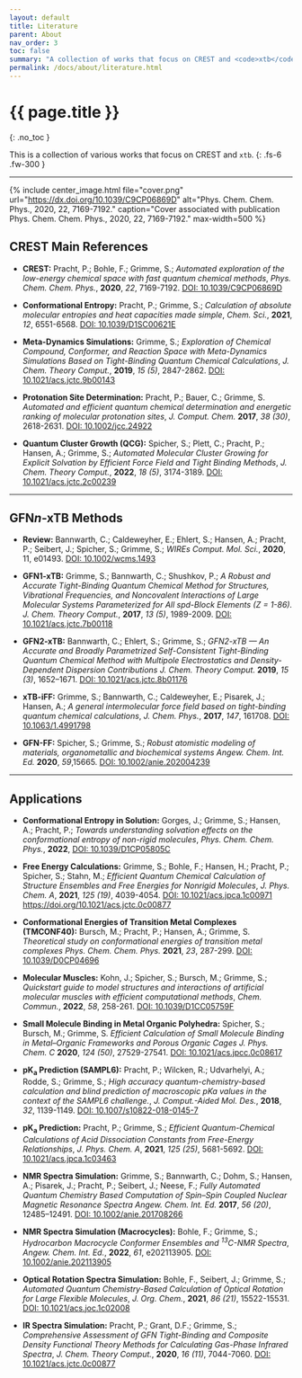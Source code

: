 ```yaml
---
layout: default
title: Literature
parent: About
nav_order: 3
toc: false
summary: "A collection of works that focus on CREST and <code>xtb</code>"
permalink: /docs/about/literature.html
---
```


# {{ page.title }}
{: .no_toc }

This is a collection of various works that focus on CREST and `xtb`.
{: .fs-6 .fw-300 }

---


{% include center_image.html file="cover.png" url="https://dx.doi.org/10.1039/C9CP06869D" alt="Phys. Chem. Chem. Phys., 2020, 22, 7169-7192." caption="Cover associated with publication Phys. Chem. Chem. Phys., 2020, 22, 7169-7192." max-width=500 %}


## CREST Main References

- **CREST:** Pracht, P.; Bohle, F.; Grimme, S.; *Automated exploration of the low-energy chemical space with fast quantum chemical methods*, *Phys. Chem. Chem. Phys.*, **2020**, *22*, 7169-7192. [DOI: 10.1039/C9CP06869D](https://doi.org/10.1039/C9CP06869D)

- **Conformational Entropy:** Pracht, P.; Grimme, S.; *Calculation of absolute molecular entropies and heat capacities made simple*, *Chem. Sci.*, **2021**, *12*, 6551-6568. [DOI: 10.1039/D1SC00621E](https://doi.org/10.1039/D1SC00621E)

- **Meta-Dynamics Simulations:** Grimme, S.; *Exploration of Chemical Compound, Conformer, and Reaction Space with Meta-Dynamics Simulations Based on Tight-Binding Quantum Chemical Calculations*, *J. Chem. Theory Comput.*, **2019**, *15 (5)*, 2847-2862. [DOI: 10.1021/acs.jctc.9b00143](https://doi.org/10.1021/acs.jctc.9b00143)

- **Protonation Site Determination:** Pracht, P.; Bauer, C.; Grimme, S. *Automated and efficient quantum chemical determination and energetic ranking of molecular protonation sites*, *J. Comput. Chem.* **2017**, *38 (30)*, 2618-2631. [DOI: 10.1002/jcc.24922](https://doi.org/10.1002/jcc.24922)

- **Quantum Cluster Growth (QCG):** Spicher, S.; Plett, C.; Pracht, P.; Hansen, A.; Grimme, S.; *Automated Molecular Cluster Growing for Explicit Solvation by Efficient Force Field and Tight Binding Methods*, *J. Chem. Theory Comput.*, **2022**, *18 (5)*, 3174-3189. [DOI: 10.1021/acs.jctc.2c00239](https://doi.org/10.1021/acs.jctc.2c00239)

---

## GFN*n*-xTB Methods

- **Review:** Bannwarth, C.; Caldeweyher, E.; Ehlert, S.; Hansen, A.; Pracht, P.; Seibert, J.; Spicher, S.; Grimme, S.; *WIREs Comput. Mol. Sci.*, **2020**, 11, e01493. [DOI: 10.1002/wcms.1493](https://doi.org/10.1002/wcms.1493)

- **GFN1-xTB:** Grimme, S.; Bannwarth, C.; Shushkov, P.; *A Robust and Accurate Tight-Binding Quantum Chemical Method for Structures, Vibrational Frequencies, and Noncovalent Interactions of Large Molecular Systems Parameterized for All spd-Block Elements (Z = 1-86).* *J. Chem. Theory Comput.*, **2017**, *13 (5)*, 1989-2009. [DOI: 10.1021/acs.jctc.7b00118](https://doi.org/10.1021/acs.jctc.7b00118)

- **GFN2-xTB:** Bannwarth, C.; Ehlert, S.; Grimme, S.; *GFN2-xTB — An Accurate and Broadly Parametrized Self-Consistent Tight-Binding Quantum Chemical Method with Multipole Electrostatics and Density-Dependent Dispersion Contributions* *J. Chem. Theory Comput.* **2019**, *15 (3)*, 1652–1671. [DOI: 10.1021/acs.jctc.8b01176](https://doi.org/10.1021/acs.jctc.8b01176)

- **xTB-iFF:** Grimme, S.; Bannwarth, C.; Caldeweyher, E.; Pisarek, J.; Hansen, A.; *A general intermolecular force field based on tight-binding quantum chemical calculations*, *J. Chem. Phys.*, **2017**, *147*, 161708. [DOI: 10.1063/1.4991798](https://doi.org/10.1063/1.4991798)

- **GFN-FF:** Spicher, S.; Grimme, S.; *Robust atomistic modeling of materials, organometallic and biochemical systems* *Angew. Chem. Int. Ed.* **2020**, *59*,15665. [DOI: 10.1002/anie.202004239](https://doi.org/10.1002/anie.202004239)

---

## Applications

- **Conformational Entropy in Solution:** Gorges, J.; Grimme, S.; Hansen, A.; Pracht, P.; *Towards understanding solvation effects on the conformational entropy of non-rigid molecules*, *Phys. Chem. Chem. Phys.*, **2022**, [DOI: 10.1039/D1CP05805C](https://doi.org/10.1039/D1CP05805C)

- **Free Energy Calculations:** Grimme, S.; Bohle, F.; Hansen, H.; Pracht, P.; Spicher, S.; Stahn, M.; *Efficient Quantum Chemical Calculation of Structure Ensembles and Free Energies for Nonrigid Molecules*, *J. Phys. Chem. A*, **2021**, *125 (19)*, 4039-4054. [DOI: 10.1021/acs.jpca.1c00971](https://doi.org/10.1021/acs.jpca.1c00971)
https://doi.org/10.1021/acs.jctc.0c00877
- **Conformational Energies of Transition Metal Complexes (TMCONF40):** Bursch, M.; Pracht, P.; Hansen, A.; Grimme, S. *Theoretical study on conformational energies of transition metal complexes* *Phys. Chem. Chem. Phys.* **2021**, *23*, 287-299. [DOI: 10.1039/D0CP04696](https://doi.org/10.1039/D0CP04696E)

- **Molecular Muscles:** Kohn, J.; Spicher, S.; Bursch, M.; Grimme, S.; *Quickstart guide to model structures and interactions of artificial molecular muscles with efficient computational methods*, *Chem. Commun.*, **2022**, *58*, 258-261. [DOI: 10.1039/D1CC05759F](https://doi.org/10.1039/D1CC05759F)

- **Small Molecule Binding in Metal Organic Polyhedra:** Spicher, S.; Bursch, M.; Grimme, S. *Efficient Calculation of Small Molecule Binding in Metal–Organic Frameworks and Porous Organic Cages* *J. Phys. Chem. C* **2020**, *124 (50)*, 27529-27541. [DOI: 10.1021/acs.jpcc.0c08617](https://doi.org/10.1021/acs.jpcc.0c08617)

- **pK<sub>a</sub> Prediction (SAMPL6):** Pracht, P.; Wilcken, R.; Udvarhelyi, A.; Rodde, S.; Grimme, S.; *High accuracy quantum-chemistry-based calculation and blind prediction of macroscopic pKa values in the context of the SAMPL6 challenge.*, *J. Comput.-Aided Mol. Des.*, **2018**, *32*, 1139-1149. [DOI: 10.1007/s10822-018-0145-7](https://doi.org/10.1007/s10822-018-0145-7)

- **pK<sub>a</sub> Prediction:** Pracht, P.; Grimme, S.; *Efficient Quantum-Chemical Calculations of Acid Dissociation Constants from Free-Energy Relationships*, *J. Phys. Chem. A*, **2021**, *125 (25)*, 5681-5692. [DOI: 10.1021/acs.jpca.1c03463](https://doi.org/10.1021/acs.jpca.1c03463)

- **NMR Spectra Simulation:** Grimme, S.; Bannwarth, C.; Dohm, S.; Hansen, A.; Pisarek, J.; Pracht, P.; Seibert, J.; Neese, F.; *Fully Automated Quantum Chemistry Based Computation of Spin–Spin Coupled Nuclear Magnetic Resonance Spectra* *Angew. Chem. Int. Ed.* **2017**, *56 (20)*, 12485–12491. [DOI: 10.1002/anie.201708266](https://doi.org/10.1002/anie.201708266)

- **NMR Spectra Simulation (Macrocycles):** Bohle, F.; Grimme, S.; *Hydrocarbon Macrocycle Conformer Ensembles and <sup>13</sup>C-NMR Spectra*, *Angew. Chem. Int. Ed.*, **2022**, *61*, e202113905.      [DOI: 10.1002/anie.202113905](https://doi.org/10.1002/anie.202113905)


- **Optical Rotation Spectra Simulation:** Bohle, F., Seibert, J.; Grimme, S.; *Automated Quantum Chemistry-Based Calculation of Optical Rotation for Large Flexible Molecules*, *J. Org. Chem.*, **2021**, *86 (21)*, 15522-15531. [DOI: 10.1021/acs.joc.1c02008](https://doi.org/10.1021/acs.joc.1c02008)

- **IR Spectra Simulation:** Pracht, P.; Grant, D.F.; Grimme, S.; *Comprehensive Assessment of GFN Tight-Binding and Composite Density Functional Theory Methods for Calculating Gas-Phase Infrared Spectra*, *J. Chem. Theory Comput.*, **2020**, *16 (11)*, 7044-7060. [DOI: 10.1021/acs.jctc.0c00877](https://doi.org/10.1021/acs.jctc.0c00877)
